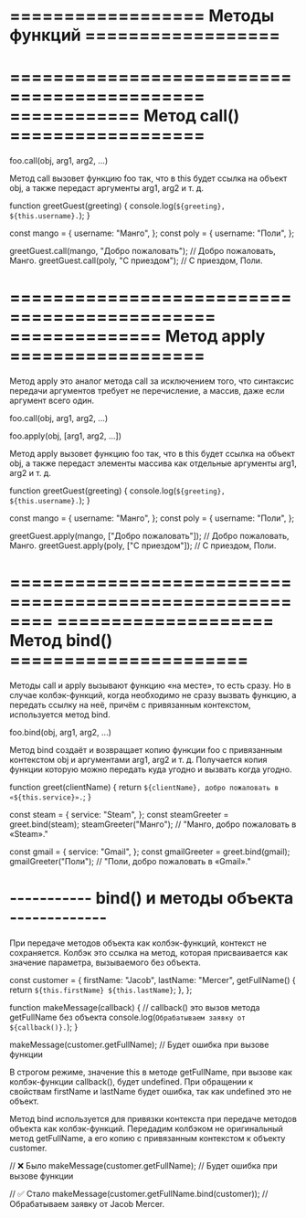 # ================== Методы функций ==================

============================================
============ Метод call() ==================
============================================
foo.call(obj, arg1, arg2, ...)

Метод call вызовет функцию foo так, что в this будет ссылка на объект obj, а также передаст аргументы arg1, arg2 и т. д.

function greetGuest(greeting) {
  console.log(`${greeting}, ${this.username}.`);
}

const mango = {
  username: "Манго",
};
const poly = {
  username: "Поли",
};

greetGuest.call(mango, "Добро пожаловать"); // Добро пожаловать, Манго.
greetGuest.call(poly, "С приездом"); // С приездом, Поли.


=============================================
============== Метод apply ==================
=============================================
Метод apply это аналог метода call за исключением того, что синтаксис передачи аргументов требует не перечисление, а массив, даже если аргумент всего один.

foo.call(obj, arg1, arg2, ...)

foo.apply(obj, [arg1, arg2, ...])

Метод apply вызовет функцию foo так, что в this будет ссылка на объект obj, а также передаст элементы массива как отдельные аргументы arg1, arg2 и т. д.

function greetGuest(greeting) {
  console.log(`${greeting}, ${this.username}.`);
}

const mango = {
  username: "Манго",
};
const poly = {
  username: "Поли",
};

greetGuest.apply(mango, ["Добро пожаловать"]); // Добро пожаловать, Манго.
greetGuest.apply(poly, ["С приездом"]); // С приездом, Поли.


========================================================
==================== Метод bind() ======================
========================================================
Методы call и apply вызывают функцию «на месте», то есть сразу. Но в случае колбэк-функций, когда необходимо не сразу вызвать функцию, а передать ссылку на неё, причём с привязанным контекстом, используется метод bind.

foo.bind(obj, arg1, arg2, ...)

Метод bind создаёт и возвращает копию функции foo с привязанным контекстом obj и аргументами arg1, arg2 и т. д. Получается копия функции которую можно передать куда угодно и вызвать когда угодно.

function greet(clientName) {
  return `${clientName}, добро пожаловать в «${this.service}».`;
}

const steam = {
  service: "Steam",
};
const steamGreeter = greet.bind(steam);
steamGreeter("Манго"); // "Манго, добро пожаловать в «Steam»."

const gmail = {
  service: "Gmail",
};
const gmailGreeter = greet.bind(gmail);
gmailGreeter("Поли"); // "Поли, добро пожаловать в «Gmail»."

# ----------- bind() и методы объекта -------------
При передаче методов объекта как колбэк-функций, контекст не сохраняется. Колбэк это ссылка на метод, которая присваивается как значение параметра, вызываемого без объекта.

const customer = {
  firstName: "Jacob",
  lastName: "Mercer",
  getFullName() {
    return `${this.firstName} ${this.lastName}`;
  },
};

function makeMessage(callback) {
  // callback() это вызов метода getFullName без объекта
  console.log(`Обрабатываем заявку от ${callback()}.`);
}

makeMessage(customer.getFullName); // Будет ошибка при вызове функции

В строгом режиме, значение this в методе getFullName, при вызове как колбэк-функции callback(), будет undefined. При обращении к свойствам firstName и lastName будет ошибка, так как undefined это не объект.

Метод bind используется для привязки контекста при передаче методов объекта как колбэк-функций. Передадим колбэком не оригинальный метод getFullName, а его копию с привязанным контекстом к объекту customer.

// ❌ Было
makeMessage(customer.getFullName); // Будет ошибка при вызове функции

// ✅ Стало
makeMessage(customer.getFullName.bind(customer)); // Обрабатываем заявку от Jacob Mercer.